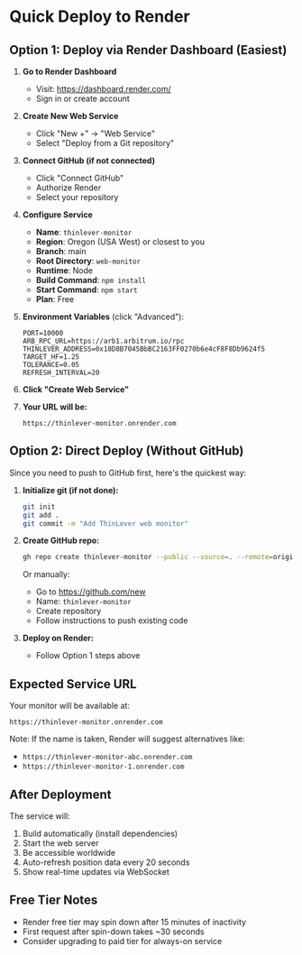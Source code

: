 # Quick Deploy to Render

## Option 1: Deploy via Render Dashboard (Easiest)

1. **Go to Render Dashboard**
   - Visit: https://dashboard.render.com/
   - Sign in or create account

2. **Create New Web Service**
   - Click "New +" → "Web Service"
   - Select "Deploy from a Git repository"

3. **Connect GitHub (if not connected)**
   - Click "Connect GitHub"
   - Authorize Render
   - Select your repository

4. **Configure Service**
   - **Name**: `thinlever-monitor`
   - **Region**: Oregon (USA West) or closest to you
   - **Branch**: main
   - **Root Directory**: `web-monitor`
   - **Runtime**: Node
   - **Build Command**: `npm install`
   - **Start Command**: `npm start`
   - **Plan**: Free

5. **Environment Variables** (click "Advanced"):
   ```
   PORT=10000
   ARB_RPC_URL=https://arb1.arbitrum.io/rpc
   THINLEVER_ADDRESS=0x18D8B7045BbBC2163FF0270b6e4cF8F8Db9624f5
   TARGET_HF=1.25
   TOLERANCE=0.05
   REFRESH_INTERVAL=20
   ```

6. **Click "Create Web Service"**

7. **Your URL will be:**
   ```
   https://thinlever-monitor.onrender.com
   ```

## Option 2: Direct Deploy (Without GitHub)

Since you need to push to GitHub first, here's the quickest way:

1. **Initialize git (if not done):**
   ```bash
   git init
   git add .
   git commit -m "Add ThinLever web monitor"
   ```

2. **Create GitHub repo:**
   ```bash
   gh repo create thinlever-monitor --public --source=. --remote=origin --push
   ```
   
   Or manually:
   - Go to https://github.com/new
   - Name: `thinlever-monitor`
   - Create repository
   - Follow instructions to push existing code

3. **Deploy on Render:**
   - Follow Option 1 steps above

## Expected Service URL

Your monitor will be available at:
```
https://thinlever-monitor.onrender.com
```

Note: If the name is taken, Render will suggest alternatives like:
- `https://thinlever-monitor-abc.onrender.com`
- `https://thinlever-monitor-1.onrender.com`

## After Deployment

The service will:
1. Build automatically (install dependencies)
2. Start the web server
3. Be accessible worldwide
4. Auto-refresh position data every 20 seconds
5. Show real-time updates via WebSocket

## Free Tier Notes

- Render free tier may spin down after 15 minutes of inactivity
- First request after spin-down takes ~30 seconds
- Consider upgrading to paid tier for always-on service